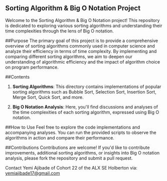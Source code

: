 ## Sorting Algorithm & Big O Notation Project

Welcome to the Sorting Algorithm & Big O Notation project! This repository is dedicated to exploring various sorting algorithms and understanding their time complexities through the lens of Big O notation.

##Purpose
The primary goal of this project is to provide a comprehensive overview of sorting algorithms commonly used in computer science and analyze their efficiency in terms of time complexity. By implementing and comparing different sorting algorithms, we aim to deepen our understanding of algorithmic efficiency and the impact of algorithm choice on program performance.

##Contents
1. **Sorting Algorithms**: This directory contains implementations of popular sorting algorithms such as Bubble Sort, Selection Sort, Insertion Sort, Merge Sort, Quick Sort, and more.

2. **Big O Notation Analysis**: Here, you'll find discussions and analyses of the time complexities of each sorting algorithm, expressed using Big O notation.

##How to Use
Feel free to explore the code implementations and accompanying analyses. You can run the provided scripts to observe the algorithms in action and compare their performance.

##Contributions
Contributions are welcome! If you'd like to contribute improvements, additional sorting algorithms, or insights into Big O notation analysis, please fork the repository and submit a pull request.

Contact Yemi Ajibade of Cohort 22 of the ALX SE Holberton via: yemiajibade17@gmail.com
